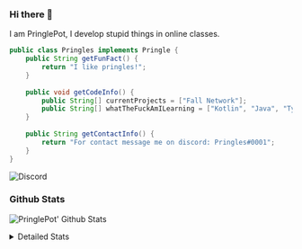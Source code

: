 ### Hi there 👋

I am PringlePot, I develop stupid things in online classes. 

```java
public class Pringles implements Pringle {
    public String getFunFact() {
        return "I like pringles!";
    }
    
    public void getCodeInfo() {
        public String[] currentProjects = ["Fall Network"];
        public String[] whatTheFuckAmILearning = ["Kotlin", "Java", "Typescript", "NextJS"];
    }
    
    public String getContactInfo() {
        return "For contact message me on discord: Pringles#0001";
    }
}
```
![Discord](https://discord.c99.nl/widget/theme-1/226911291636318208.png)


### Github Stats
![PringlePot' Github Stats](https://github-readme-stats.vercel.app/api?username=PringlePot&show_icons=true&theme=dark)

<details>
  <summary>Detailed Stats</summary>
    
<!--START_SECTION:waka-->
![Lines of code](https://img.shields.io/badge/From%20Hello%20World%20I%27ve%20Written-3713%20lines%20of%20code-blue)

**🐱 My Github Data** 

> 🏆 279 Contributions in the Year 2021
 > 
> 📦 84.1 kB Used in Github's Storage 
 > 
> 💼 Opted to Hire
 > 
> 📜 2 Public Repositories 
 > 
> 🔑 5 Private Repositories  
 > 
**I'm an Early 🐤** 

```text
🌞 Morning    40 commits     █████░░░░░░░░░░░░░░░░░░░░   20.3% 
🌆 Daytime    92 commits     ███████████░░░░░░░░░░░░░░   46.7% 
🌃 Evening    65 commits     ████████░░░░░░░░░░░░░░░░░   32.99% 
🌙 Night      0 commits      ░░░░░░░░░░░░░░░░░░░░░░░░░   0.0%

```
📅 **I'm Most Productive on Thursday** 

```text
Monday       59 commits     ███████░░░░░░░░░░░░░░░░░░   29.95% 
Tuesday      24 commits     ███░░░░░░░░░░░░░░░░░░░░░░   12.18% 
Wednesday    26 commits     ███░░░░░░░░░░░░░░░░░░░░░░   13.2% 
Thursday     60 commits     ███████░░░░░░░░░░░░░░░░░░   30.46% 
Friday       19 commits     ██░░░░░░░░░░░░░░░░░░░░░░░   9.64% 
Saturday     3 commits      ░░░░░░░░░░░░░░░░░░░░░░░░░   1.52% 
Sunday       6 commits      ░░░░░░░░░░░░░░░░░░░░░░░░░   3.05%

```


📊 **This Week I Spent My Time On** 

```text
💬 Programming Languages: 
Java                     23 hrs 55 mins      █████████████████████░░░░   84.85% 
XML                      3 hrs 35 mins       ███░░░░░░░░░░░░░░░░░░░░░░   12.71% 
YAML                     24 mins             ░░░░░░░░░░░░░░░░░░░░░░░░░   1.46% 
Git Config               16 mins             ░░░░░░░░░░░░░░░░░░░░░░░░░   0.97% 
Other                    0 secs              ░░░░░░░░░░░░░░░░░░░░░░░░░   0.0%

🔥 Editors: 
IntelliJ                 27 hrs 32 mins      ████████████████████████░   97.64% 
Sublime Text             39 mins             ░░░░░░░░░░░░░░░░░░░░░░░░░   2.36%

```

**I Mostly Code in Java** 

```text
Java                     3 repos             ██████████████████░░░░░░░   75.0% 
Kotlin                   1 repo              ██████░░░░░░░░░░░░░░░░░░░   25.0%

```



<!--END_SECTION:waka-->
</details>
